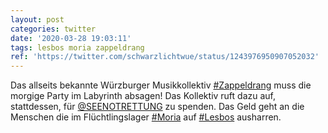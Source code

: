 ```yaml
---
layout: post
categories: twitter
date: '2020-03-28 19:03:11'
tags: lesbos moria zappeldrang
ref: 'https://twitter.com/schwarzlichtwue/status/1243976950907052032'
---
```

Das allseits bekannte Würzburger Musikkollektiv [#Zappeldrang](/t/zappeldrang) muss die morgige Party im Labyrinth absagen! Das Kollektiv ruft dazu auf, stattdessen, für [@SEENOTRETTUNG](https://twitter.com/SEENOTRETTUNG) zu spenden. Das Geld geht an die Menschen die im Flüchtlingslager [#Moria](/t/moria) auf [#Lesbos](/t/lesbos) ausharren.